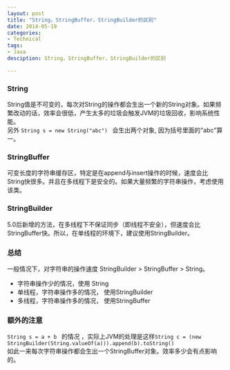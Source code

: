 ```yaml
---
layout: post
title: "String，StringBuffer，StringBuilder的区别"
date: 2014-05-19
categories:
- Technical
tags:
- Java
desciption: String，StringBuffer，StringBuilder的区别

---
```


### String
String值是不可变的，每次对String的操作都会生出一个新的String对象。如果频繁改动的话，效率会很低，产生太多的垃圾会触发JVM的垃圾回收，影响系统性能。  
另外 `String s = new String("abc") ` 会生出两个对象, 因为括号里面的"abc"算一。

<!-- more -->

### StringBuffer
可变长度的字符串缓存区，特定是在append与insert操作的时候，速度会比String快很多。并且在多线程下是安全的。如果大量频繁的字符串操作，考虑使用该类。  


### StringBuilder
5.0后新增的方法，在多线程下不保证同步（即线程不安全），但速度会比StringBuffer快。所以，在单线程的环境下，建议使用StringBuilder。 

### 总结
一般情况下，对字符串的操作速度 StringBuilder > StringBuffer > String。  
* 字符串操作少的情况，使用 String
* 单线程，字符串操作多的情况， 使用StringBuilder
* 多线程，字符串操作多的情况， 使用StringBuffer

### 额外的注意
`String s = a + b ` 的情况 ，实际上JVM的处理是这样` String c = (new StringBuilder(String.valueOf(a))).append(b).toString() `  
如此一来每次字符串操作都会生出一个StringBuffer对象。效率多少会有点影响的。
